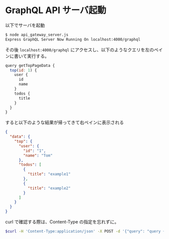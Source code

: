 # GraphQL API サーバ起動

以下でサーバを起動

```bash
$ node api_gateway_server.js
Express GraphQL Server Now Running On localhost:4000/graphql
```

その後 `localhost:4000/graphql` にアクセスし、以下のようなクエリを左のペインに書いて実行する。

```js
query getTopPageData {
  top(id: 1) {
    user {
      id
      name
    }
    todos {
      title
    }
  }
}

```

すると以下のような結果が帰ってきて右ペインに表示される

```json
{
  "data": {
    "top": {
      "user": {
        "id": "1",
        "name": "Tom"
      },
      "todos": [
        {
          "title": "example1"
        },
        {
          "title": "example2"
        }
      ]
    }
  }
}
```

curl で確認する際は、Content-Type の指定を忘れずに。

```bash
$curl -H 'Content-Type:application/json' -X POST -d '{"query": "query { top(id: 1) { user { id name  } todos { user_id title  }  }  }"}' localhost:4000/graphql
```
